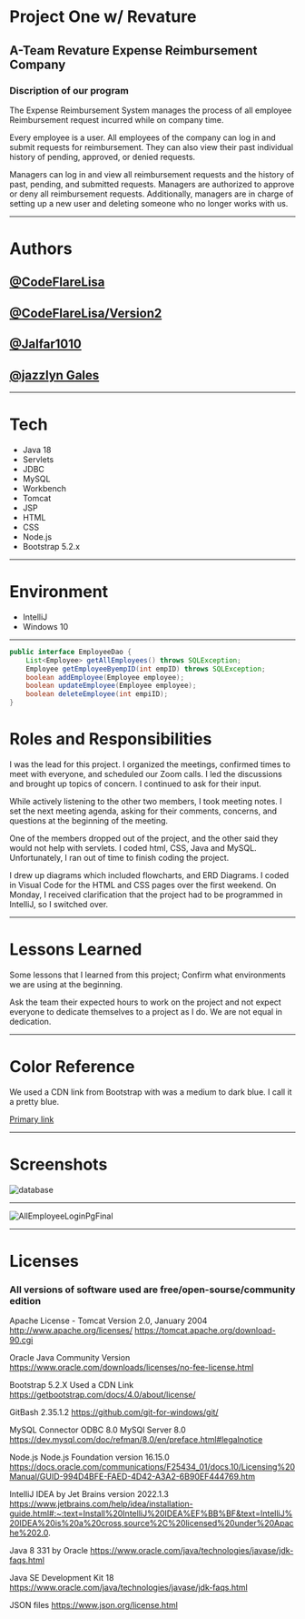 
# Project One w/ Revature

## A-Team Revature Expense Reimbursement Company

### Discription of our program

The Expense Reimbursement System manages the process of all employee 
Reimbursement request incurred while on company time.

Every employee is a user. All employees of the company can log in and 
submit requests for reimbursement. They can also view their past 
individual history of pending, approved, or denied requests.

Managers can log in and view all reimbursement requests and the 
history of past, pending, and submitted requests. Managers are 
authorized to approve or deny all reimbursement requests. 
Additionally, managers are in charge of setting up a new user 
and deleting someone who no longer works with us.
___

# Authors
## [@CodeFlareLisa](https://github.com/CodeFlareLisa/RevExpenseApp)
## [@CodeFlareLisa/Version2](https://github.com/CodeFlareLisa/project_1_version_2)
## [@Jalfar1010](https://github.com/CodeFlareLisa/RevExpenseApp/branches)
## [@jazzlyn Gales](https://github.com/CodeFlareLisa/RevExpenseApp/branches)

___

# Tech
<!-- UL -->
* Java 18 
* Servlets 
* JDBC 
* MySQL
* Workbench 
* Tomcat 
* JSP 
* HTML
* CSS 
* Node.js 
* Bootstrap 5.2.x
___

# Environment
<!-- UL -->
* IntelliJ 
* Windows 10
___

```java
public interface EmployeeDao {
    List<Employee> getAllEmployees() throws SQLException;
    Employee getEmployeeByempID(int empID) throws SQLException;
    boolean addEmployee(Employee employee);
    boolean updateEmployee(Employee employee);
    boolean deleteEmployee(int empiID);
}
```


# Roles and Responsibilities
I was the lead for this project. I organized the meetings, 
confirmed times to meet with everyone, and scheduled our 
Zoom calls. I led the discussions and brought up topics 
of concern. I continued to ask for their input.

While actively listening to the other two members, I took 
meeting notes. I set the next meeting agenda, asking for their 
comments, concerns, and questions at the beginning of the meeting. 

One of the members dropped out of the project, and the other
said they would not help with servlets. I coded html, CSS, Java 
and MySQL. Unfortunately, I ran out of time to finish coding the project. 

I drew up diagrams which included flowcharts, and ERD Diagrams.
I coded in Visual Code for the HTML and CSS pages over the first weekend. 
On Monday, I received clarification that the project had to be 
programmed in IntelliJ, so I switched over. 
___

# Lessons Learned

Some lessons that I learned from this project; Confirm what 
environments we are using at the beginning.

Ask the team their expected hours to work on the project and not 
expect everyone to dedicate themselves to a project as I do. 
We are not equal in dedication.
___

# Color Reference

We used a CDN link from Bootstrap with was a medium to dark
blue. I call it a pretty blue.

 <a href="#" class="link-primary">Primary link</a>

 ___

# Screenshots

![database](https://user-images.githubusercontent.com/57600486/175308611-7918f98e-35cc-4c6d-ba0a-8ebd60d10ffc.png)


---
![AllEmployeeLoginPgFinal](https://user-images.githubusercontent.com/57600486/175311386-04e5f831-c20a-4d4b-a4a8-06bd78130fb1.png)

___


# Licenses

### All versions of software used are free/open-sourse/community edition

Apache License - Tomcat
Version 2.0, January 2004
http://www.apache.org/licenses/
https://tomcat.apache.org/download-90.cgi

Oracle Java Community Version
https://www.oracle.com/downloads/licenses/no-fee-license.html

Bootstrap 5.2.X
Used a CDN Link
https://getbootstrap.com/docs/4.0/about/license/

GitBash
2.35.1.2
https://github.com/git-for-windows/git/

MySQL Connector ODBC 8.0
MySQl Server 8.0
https://dev.mysql.com/doc/refman/8.0/en/preface.html#legalnotice

Node.js
Node.js Foundation version 16.15.0
https://docs.oracle.com/communications/F25434_01/docs.10/Licensing%20Manual/GUID-994D4BFE-FAED-4D42-A3A2-6B90EF444769.htm


IntelliJ IDEA by Jet Brains
version 2022.1.3
https://www.jetbrains.com/help/idea/installation-guide.html#:~:text=Install%20IntelliJ%20IDEA%EF%BB%BF&text=IntelliJ%20IDEA%20is%20a%20cross,source%2C%20licensed%20under%20Apache%202.0.

Java 8 331 by Oracle
https://www.oracle.com/java/technologies/javase/jdk-faqs.html

Java SE Development Kit 18
https://www.oracle.com/java/technologies/javase/jdk-faqs.html

JSON files
https://www.json.org/license.html
